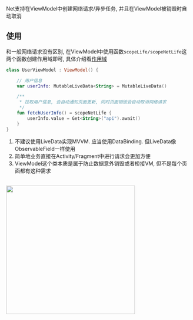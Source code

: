 Net支持在ViewModel中创建网络请求/异步任务, 并且在ViewModel被销毁时自动取消


## 使用
和一般网络请求没有区别, 在ViewModel中使用函数`scopeLife/scopeNetLife`这两个函数创建作用域即可, 具体介绍看[作用域](scope.md)


```kotlin
class UserViewModel : ViewModel() {

    // 用户信息
    var userInfo: MutableLiveData<String> = MutableLiveData()

    /**
     * 拉取用户信息, 会自动通知页面更新, 同时页面销毁会自动取消网络请求
     */
    fun fetchUserInfo() = scopeNetLife {
        userInfo.value = Get<String>("api").await()
    }
}
```


1. 不建议使用LiveData实现MVVM. 应当使用DataBinding. 但LiveData像ObservableField一样使用
1. 简单地业务直接在Activity/Fragment中进行请求会更加方便
1. ViewModel这个类本质是属于防止数据意外销毁或者桥接VM, 但不是每个页面都有这种需求

<br>

<img src="https://i.loli.net/2021/08/14/h56aU9iCswzqp4A.png" width="350"/>
